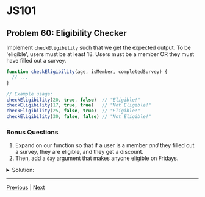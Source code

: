 # JS101
## Problem 60: Eligibility Checker

Implement `checkEligibility` such that we get the expected output. To be 'eligible', users must be at least 18. Users must be a member OR they must have filled out a survey.

```js
function checkEligibility(age, isMember, completedSurvey) {
  // ...
}

// Example usage:
checkEligibility(20, true, false)  // "Eligible!"
checkEligibility(17, true, true)   // "Not Eligible!"
checkEligibility(25, false, true)  // "Eligible!"
checkEligibility(30, false, false) // "Not Eligible!"
```

### Bonus Questions
1. Expand on our function so that if a user is a member *and* they filled out a survey, they are eligible, and they get a discount.
2. Then, add a `day` argument that makes anyone eligible on Fridays.

<details>
<summary>Solution:</summary>

```js
function checkEligibility(age, isMember, completedSurvey) {
  if (age >= 18 && (isMember || completedSurvey)) {
    console.log('Eligible!');
  } else {
    console.log('Not Eligible!');
  }
}
```

**Explanation:**
- `age >= 18` must be true
- AND at least one of: member OR completed survey

**Bonus Questions:**

1. With discount for members who completed survey:
```js
function checkEligibility(age, isMember, completedSurvey) {
  if (age >= 18 && (isMember || completedSurvey)) {
    if (isMember && completedSurvey) {
      console.log('Eligible with discount!');
    } else {
      console.log('Eligible!');
    }
  } else {
    console.log('Not Eligible!');
  }
}

// Alternative using ternary:
function checkEligibility(age, isMember, completedSurvey) {
  if (age >= 18 && (isMember || completedSurvey)) {
    console.log(isMember && completedSurvey ? 'Eligible with discount!' : 'Eligible!');
  } else {
    console.log('Not Eligible!');
  }
}
```

2. With Friday eligibility:
```js
function checkEligibility(age, isMember, completedSurvey, day) {
  if (day === 'Friday' || (age >= 18 && (isMember || completedSurvey))) {
    if (isMember && completedSurvey) {
      console.log('Eligible with discount!');
    } else {
      console.log('Eligible!');
    }
  } else {
    console.log('Not Eligible!');
  }
}

// Test cases:
checkEligibility(20, true, false, 'Monday');   // "Eligible!"
checkEligibility(17, true, true, 'Monday');    // "Not Eligible!"
checkEligibility(15, false, false, 'Friday');  // "Eligible!" (Friday override)
checkEligibility(25, true, true, 'Friday');    // "Eligible with discount!"
```

</details>

---

[Previous](59.md) | [Next](61.md)

